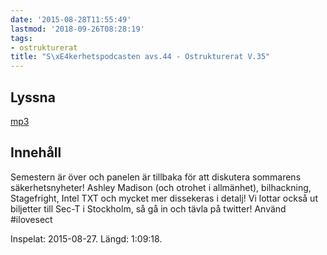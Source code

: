 ```yaml
---
date: '2015-08-28T11:55:49'
lastmod: '2018-09-26T08:28:19'
tags:
- ostrukturerat
title: "S\xE4kerhetspodcasten avs.44 - Ostrukturerat V.35"
---
```

## Lyssna

[mp3](http://traffic.libsyn.com/sakerhetspodcasten/Ostrukturerat_2015_v35_mixdown.mp3)

## Innehåll

Semestern är över och panelen är tillbaka för att diskutera sommarens säkerhetsnyheter!
Ashley Madison (och otrohet i allmänhet), bilhackning, Stagefright, Intel TXT och
mycket mer dissekeras i detalj! Vi lottar också ut biljetter till Sec-T i Stockholm,
så gå in och tävla på twitter! Använd #ilovesect

Inspelat: 2015-08-27. Längd: 1:09:18.

